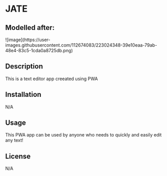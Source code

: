 <h1>JATE</h1>

<h2>Modelled after:</h2>
![image](https://user-images.githubusercontent.com/112674083/223024348-39e10eaa-79ab-48e4-83c5-1cda0a8725db.png)

<h2>Description</h2>
<p>This is a text editor app creeated using PWA</p>

<h2>Installation</h2>
<p>N/A</p>

<h2>Usage</h2>
<p>This PWA app can be used by anyone who needs to quickly and easily edit any text!</p>

<h2>License</h2>
<p>N/A</p>

